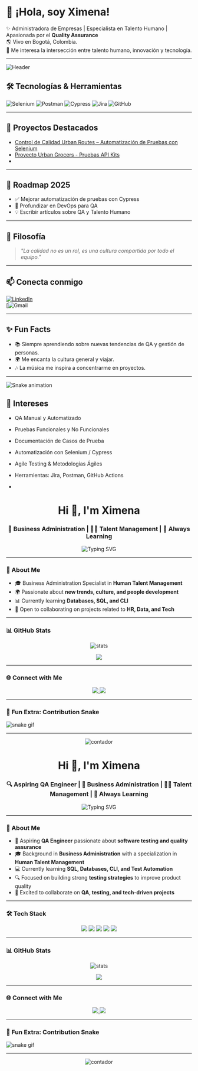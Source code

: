 
# 👋 ¡Hola, soy Ximena!  

✨ Administradora de Empresas | Especialista en Talento Humano | Apasionada por el **Quality Assurance**  
🌎 Vivo en Bogotá, Colombia.  
🚀 Me interesa la intersección entre talento humano, innovación y tecnología.  

---
![Header](https://raw.githubusercontent.com/TU-USUARIO/TU-USUARIO/main/github-header-banner.png)

## 🛠️ Tecnologías & Herramientas
![Selenium](https://img.shields.io/badge/-Selenium-43B02A?logo=selenium&logoColor=white)
![Postman](https://img.shields.io/badge/-Postman-FF6C37?logo=postman&logoColor=white)
![Cypress](https://img.shields.io/badge/-Cypress-17202C?logo=cypress&logoColor=white)
![Jira](https://img.shields.io/badge/-Jira-0052CC?logo=jira&logoColor=white)
![GitHub](https://img.shields.io/badge/-GitHub-181717?logo=github&logoColor=white)

---

## 🚀 Proyectos Destacados
- [Control de Calidad Urban Routes – Automatización de Pruebas con Selenium](https://github.com/Ximena1003/qa-project-Urban-Routes-es.git) 
- [Proyecto Urban Grocers - Pruebas API Kits](https://github.com/Ximena1003/qa-project-Urban-Grocers-app-es.git)
- 
---

## 🎯 Roadmap 2025
- ✅ Mejorar automatización de pruebas con Cypress  
- 🔄 Profundizar en DevOps para QA  
- 💡 Escribir artículos sobre QA y Talento Humano  

---

## 🌱 Filosofía
> *"La calidad no es un rol, es una cultura compartida por todo el equipo."*  

---

## 📫 Conecta conmigo
[![LinkedIn](https://img.shields.io/badge/LinkedIn-blue?logo=linkedin&logoColor=white)](https://www.linkedin.com/public-profile/settings?trk=d_flagship3_profile_self_view_public_profile)  
[![Gmail](https://img.shields.io/badge/Email-D14836?logo=gmail&logoColor=white)

---

## ✨ Fun Facts
- 📚 Siempre aprendiendo sobre nuevas tendencias de QA y gestión de personas.  
- 🌍 Me encanta la cultura general y viajar.  
- 🎶 La música me inspira a concentrarme en proyectos.  

---

![Snake animation](https://github.com/TU-USUARIO/TU-USUARIO/blob/output/github-contribution-grid-snake.svg)


## 🚀 Intereses  
- QA Manual y Automatizado  
- Pruebas Funcionales y No Funcionales  
- Documentación de Casos de Prueba  
- Automatización con Selenium / Cypress  
- Agile Testing & Metodologías Ágiles  
- Herramientas: Jira, Postman, GitHub Actions

- <!-- Banner o título -->
<h1 align="center">Hi 👋, I'm Ximena</h1>
<h3 align="center">💼 Business Administration | 👩‍💻 Talent Management | 🚀 Always Learning</h3>

<!-- Efecto de escritura -->
<p align="center">
  <img src="https://readme-typing-svg.herokuapp.com?font=Fira+Code&pause=1000&color=4D7DB6&center=true&vCenter=true&width=500&lines=Welcome+to+my+GitHub!;Learning+SQL+and+CLI;Exploring+Talent+Management+Trends;Sharing+my+journey+🚀" alt="Typing SVG" />
</p>

---

### 🌟 About Me  
- 🎓 Business Administration Specialist in **Human Talent Management**  
- 🌍 Passionate about **new trends, culture, and people development**  
- 📊 Currently learning **Databases, SQL, and CLI**  
- 🤝 Open to collaborating on projects related to **HR, Data, and Tech**  

---

### 📊 GitHub Stats  
<p align="center">
  <img src="https://github-readme-stats.vercel.app/api?username=ximena1003&show_icons=true&theme=tokyonight" alt="stats" />
</p>

<p align="center">
  <img src="https://github-readme-stats.vercel.app/api/top-langs/?username=ximena1003&layout=compact&theme=radical" />
</p>

---

### 🌐 Connect with Me  
<p align="center">
  <a href="https://www.linkedin.com/" target="_blank">
    <img src="https://img.shields.io/badge/-LinkedIn-blue?style=for-the-badge&logo=Linkedin&logoColor=white"/>
  </a>
  <a href="mailto:tuemail@correo.com" target="_blank">
    <img src="https://img.shields.io/badge/-Email%20Me-c14438?style=for-the-badge&logo=Gmail&logoColor=white"/>
  </a>
</p>

---

### 🐍 Fun Extra: Contribution Snake  
![snake gif](https://github.com/ximena1003/ximena1003/blob/output/github-contribution-grid-snake.svg)

---

<p align="center">
  <img src="https://komarev.com/ghpvc/?username=ximena1003&label=Profile%20views&color=0e75b6&style=flat" alt="contador" />
</p>

<!-- Banner o título -->
<h1 align="center">Hi 👋, I'm Ximena</h1>
<h3 align="center">🔍 Aspiring QA Engineer | 💼 Business Administration | 👩‍💻 Talent Management | 🚀 Always Learning</h3>

<!-- Efecto de escritura -->
<p align="center">
  <img src="https://readme-typing-svg.herokuapp.com?font=Fira+Code&pause=1000&color=4D7DB6&center=true&vCenter=true&width=600&lines=QA+Engineer+in+progress;Testing+%26+Automation;SQL+%7C+Databases+%7C+CLI;Breaking+things+to+make+them+better+%F0%9F%9A%80" alt="Typing SVG" />
</p>

---

### 🌟 About Me  
- 🎯 Aspiring **QA Engineer** passionate about **software testing and quality assurance**  
- 🎓 Background in **Business Administration** with a specialization in **Human Talent Management**  
- 💻 Currently learning **SQL, Databases, CLI, and Test Automation**  
- 🔍 Focused on building strong **testing strategies** to improve product quality  
- 🤝 Excited to collaborate on **QA, testing, and tech-driven projects**  

---

### 🛠️ Tech Stack  
<p align="center">
  <img src="https://img.shields.io/badge/-SQL-blue?style=for-the-badge&logo=postgresql&logoColor=white" />
  <img src="https://img.shields.io/badge/-Databases-green?style=for-the-badge&logo=mysql&logoColor=white" />
  <img src="https://img.shields.io/badge/-CLI-black?style=for-the-badge&logo=gnu-bash&logoColor=white" />
  <img src="https://img.shields.io/badge/-GitHub-lightgrey?style=for-the-badge&logo=github&logoColor=black" />
  <img src="https://img.shields.io/badge/-QA%20Testing-orange?style=for-the-badge&logo=testing-library&logoColor=white" />
</p>

---

### 📊 GitHub Stats  
<p align="center">
  <img src="https://github-readme-stats.vercel.app/api?username=ximena1003&show_icons=true&theme=tokyonight" alt="stats" />
</p>

<p align="center">
  <img src="https://github-readme-stats.vercel.app/api/top-langs/?username=ximena1003&layout=compact&theme=radical" />
</p>

---

### 🌐 Connect with Me  
<p align="center">
  <a href="https://www.linkedin.com/" target="_blank">
    <img src="https://img.shields.io/badge/-LinkedIn-blue?style=for-the-badge&logo=Linkedin&logoColor=white"/>
  </a>
  <a href="mailto:tuemail@correo.com" target="_blank">
    <img src="https://img.shields.io/badge/-Email%20Me-c14438?style=for-the-badge&logo=Gmail&logoColor=white"/>
  </a>
</p>

---

### 🐍 Fun Extra: Contribution Snake  
![snake gif](https://github.com/ximena1003/ximena1003/blob/output/github-contribution-grid-snake.svg)

---

<p align="center">
  <img src="https://komarev.com/ghpvc/?username=ximena1003&label=Profile%20views&color=0e75b6&style=flat" alt="contador" />
</p>
